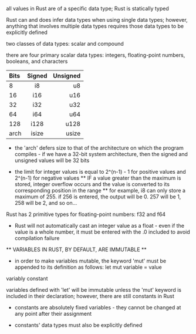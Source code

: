 all values in Rust are of a specific data type; Rust is statically typed

Rust can and does infer data types when using single data types; however, anything that involves
multiple data types requires those data types to be explicitly defined

two classes of data types: scalar and compound

there are four primary scalar data types: integers, floating-point numbers, booleans, and characters

| Bits | Signed | Unsigned |
| :--- | :----: | -------: |
| 8    | i8     | u8       |
| 16   | i16    | u16      |
| 32   | i32    | u32      |
| 64   | i64    | u64      |
| 128  | i128   | u128     |
| arch | isize  | usize    |

* the 'arch' defers size to that of the architecture on which the program compiles - if we have a 32-bit system architecture, then
the signed and unsigned values will be 32 bits

* the limit for integer values is equal to 2^(n-1) - 1 for positive values and 2^(n-1) for negative values
** IF a value greater than the maximum is stored, integer overflow occurs and the value is converted to its corresponding position in the range
** for example, i8 can only store a maximum of 255. if 256 is entered, the output will be 0. 257 will be 1, 258 will be 2, and so on...

Rust has 2 primitive types for floating-point numbers: f32 and f64

* Rust will not automatically cast an integer value as a float - even if the value is a whole number, it must be entered with the .0 included to avoid compilation failure

** VARIABLES IN RUST, BY DEFAULT, ARE IMMUTABLE **

* in order to make variables mutable, the keyword 'mut' must be appended to its definition as follows:
let mut variable = value

variably constant

variables defined with 'let' will be immutable unless the 'mut' keyword is included in their declaration; however, there are still constants in Rust

* constants are absolutely fixed variables - they cannot be changed at any point after their assignment

* constants' data types must also be explicitly defined
